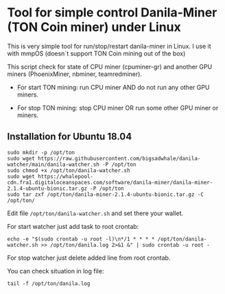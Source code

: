 # Tool for simple control Danila-Miner (TON Coin miner) under Linux

This is very simple tool for run/stop/restart danila-miner in Linux. I use it with mmpOS (doesn`t support TON Coin mining out of the box)

This script check for state of CPU miner (cpuminer-gr) and another GPU miners (PhoenixMiner, nbminer, teamredminer).

* For start TON mining: run CPU miner AND do not run any other GPU miners.

* For stop TON mining: stop CPU miner OR run some other GPU miner or miners.

## Installation for Ubuntu 18.04

```
sudo mkdir -p /opt/ton
sudo wget https://raw.githubusercontent.com/bigsadwhale/danila-watcher/main/danila-watcher.sh -P /opt/ton
sudo chmod +x /opt/ton/danila-watcher.sh
sudo wget https://whalepool-cdn.fra1.digitaloceanspaces.com/software/danila-miner/danila-miner-2.1.4-ubuntu-bionic.tar.gz -P /opt/ton
sudo tar zxf /opt/ton/danila-miner-2.1.4-ubuntu-bionic.tar.gz -C /opt/ton/
```

Edit file ```/opt/ton/danila-watcher.sh``` and set there your wallet.

For start watcher just add task to root crontab:

```
echo -e "$(sudo crontab -u root -l)\n*/1 * * * * /opt/ton/danila-watcher.sh >> /opt/ton/danila.log 2>&1 &" | sudo crontab -u root -
```

For stop watcher just delete added line from root crontab.

You can check situation in log file:

```
tail -f /opt/ton/danila.log
```
